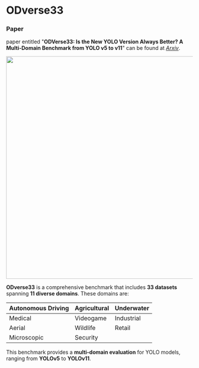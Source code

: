 # ODverse33

### Paper
paper entitled "**ODVerse33: Is the New YOLO Version Always Better? A Multi-Domain Benchmark from YOLO v5 to v11**" can be found at [*Arxiv*](#).

<p align="center">
  <img src="https://github.com/user-attachments/assets/296d5550-90f0-4205-9d5b-e7b9545aed4a" width="600" height="auto">
</p>

**ODverse33** is a comprehensive benchmark that includes **33 datasets** spanning **11 diverse domains**. These domains are:

| Autonomous Driving | Agricultural    | Underwater        |
|--------------------|-----------------|-------------------|
| Medical            | Videogame     | Industrial        |
| Aerial             | Wildlife        | Retail            |
| Microscopic        | Security        |                   |

This benchmark provides a **multi-domain evaluation** for YOLO models, ranging from **YOLOv5** to **YOLOv11**. 




